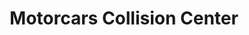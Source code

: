 ---
title: "Motorcars Collision Center"
url: /cleveland-heights/motorcars-collision-center/
shop: car repair
---